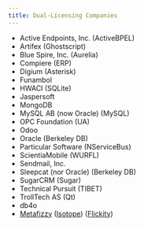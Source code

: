```yaml
---
title: Dual-Licensing Companies
---
```


- Active Endpoints, Inc. (ActiveBPEL)
- Artifex (Ghostscript)
- Blue Spire, Inc. (Aurelia)
- Compiere (ERP)
- Digium (Asterisk)
- Funambol
- HWACI (SQLite)
- Jaspersoft
- MongoDB
- MySQL AB (now Oracle) (MySQL)
- OPC Foundation (UA)
- Odoo
- Oracle (Berkeley DB)
- Particular Software (NServiceBus)
- ScientiaMobile (WURFL)
- Sendmail, Inc.
- Sleepcat (nor Oracle) (Berkeley DB)
- SugarCRM (Sugar)
- Technical Pursuit (TIBET)
- TrollTech AS (Qt)
- db4o
- [Metafizzy](https://metafizzy.co/) ([Isotope](https://isotope.metafizzy.co/license.html)) ([Flickity](https://flickity.metafizzy.co/license.html))
